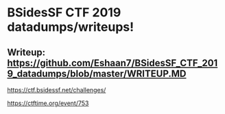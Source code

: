 # BSidesSF CTF 2019 datadumps/writeups!

## Writeup: https://github.com/Eshaan7/BSidesSF_CTF_2019_datadumps/blob/master/WRITEUP.MD
https://ctf.bsidessf.net/challenges/

https://ctftime.org/event/753
